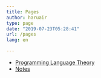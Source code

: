 ```yaml
---
title: Pages
author: haruair
type: page
date: "2019-07-23T05:28:41"
url: /pages
lang: en

---
```


- [Programming Language Theory](/plt)
- [Notes](/note)

